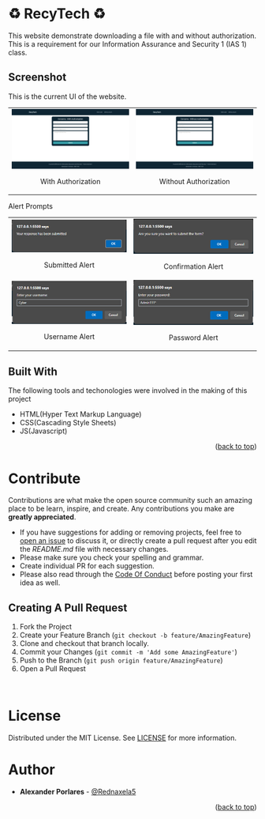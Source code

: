 # ♻️ RecyTech ♻️
This website demonstrate downloading a file with and without authorization. This is a requirement for our Information Assurance and Security 1 (IAS 1) class.


## Screenshot
This is the current UI of the website.
<table>
    <tr>
        <td>
            <img src="assets/readme-screenshots/with-auth.jpeg" alt="With Authorization" />
            <br />
            <p align="center">With Authorization</p></td>   
        <td>
            <img src="assets/readme-screenshots/without-auth.jpeg" alt="Without Authorization" />
                <br />
                <p align="center">Without Authorization</p></td>
    </tr>

</table>

Alert Prompts
<table>
    <tr>
        <td>
            <img src="assets/readme-screenshots/submitted-alert.png" alt="Submitted Alert" />
            <br />
            <p align="center">Submitted Alert</p></td>   
        <td>
            <img src="assets/readme-screenshots/confirmation_alert.png" alt="Confirmation Alert" />
                <br />
                <p align="center">Confirmation Alert</p></td>
    </tr>
    <tr>
        <td>
            <img src="assets/readme-screenshots/username_alert.png" alt="Username Alert" />
            <br />
            <p align="center">Username Alert</p></td>   
        <td>
            <img src="assets/readme-screenshots/password_alert.png" alt="Password Alert" />
                <br />
                <p align="center">Password Alert</p></td>
    </tr>

</table>

## Built With
The following tools and techonologies were involved in the making of this project

* HTML(Hyper Text Markup Language)
* CSS(Cascading Style Sheets)
* JS(Javascript)

<p align="right">(<a href="#top">back to top</a>)</p>


# Contribute
Contributions are what make the open source community such an amazing place to be learn, inspire, and create. Any contributions you make are **greatly appreciated**.
* If you have suggestions for adding or removing projects, feel free to [open an issue](https://github.com/Rednaxela5/RecyTech/issues/new) to discuss it, or directly create a pull request after you edit the *README.md* file with necessary changes.
* Please make sure you check your spelling and grammar.
* Create individual PR for each suggestion.
* Please also read through the [Code Of Conduct](https://github.com/Rednaxela5/nexatech-job-application-portal/blob/main/CODE_OF_CONDUCT.md) before posting your first idea as well.

## Creating A Pull Request

1. Fork the Project
2. Create your Feature Branch (`git checkout -b feature/AmazingFeature`)
3. Clone and checkout that branch locally.
4. Commit your Changes (`git commit -m 'Add some AmazingFeature'`)
5. Push to the Branch (`git push origin feature/AmazingFeature`)
6. Open a Pull Request

<br>

# License

Distributed under the MIT License. See [LICENSE](https://github.com/Rednaxela5/RecyTech/blob/main/LICENSE) for more information.

# Author

* **Alexander Porlares** - [@Rednaxela5](https://github.com/Rednaxela5)

<p align="right">(<a href="#top">back to top</a>)</p>